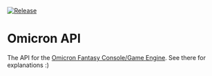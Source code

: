 [![Release](https://jitpack.io/v/msx80/omicron-api.svg)](https://jitpack.io/#msx80/omicron-api)
# Omicron API #

The API for the [Omicron Fantasy Console/Game Engine](https://github.com/msx80/Omicron).
See there for explanations :)
